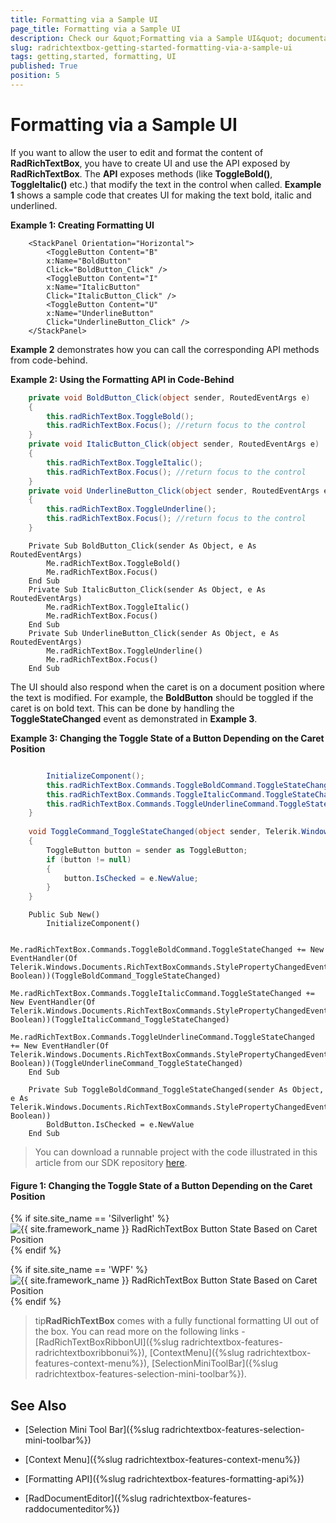 ```yaml
---
title: Formatting via a Sample UI
page_title: Formatting via a Sample UI
description: Check our &quot;Formatting via a Sample UI&quot; documentation article for the RadRichTextBox {{ site.framework_name }} control.
slug: radrichtextbox-getting-started-formatting-via-a-sample-ui
tags: getting,started, formatting, UI
published: True
position: 5
---
```


# Formatting via a Sample UI

If you want to allow the user to edit and format the content of __RadRichTextBox__, you have to create UI and use the API exposed by __RadRichTextBox__. The __API__ exposes methods (like __ToggleBold()__, __ToggleItalic()__ etc.) that modify the text in the control when called. **Example 1** shows a sample code that creates UI for making the text bold, italic and underlined.
        

__Example 1: Creating Formatting UI__

```XAML
    <StackPanel Orientation="Horizontal">
        <ToggleButton Content="B"
        x:Name="BoldButton"
        Click="BoldButton_Click" />
        <ToggleButton Content="I"
        x:Name="ItalicButton"
        Click="ItalicButton_Click" />
        <ToggleButton Content="U"
        x:Name="UnderlineButton"
        Click="UnderlineButton_Click" />
    </StackPanel>
```



**Example 2** demonstrates how you can call the corresponding API methods from code-behind.

__Example 2: Using the Formatting API in Code-Behind__

```C#
    private void BoldButton_Click(object sender, RoutedEventArgs e)
    {
        this.radRichTextBox.ToggleBold();
        this.radRichTextBox.Focus(); //return focus to the control
    }
    private void ItalicButton_Click(object sender, RoutedEventArgs e)
    {
        this.radRichTextBox.ToggleItalic();
        this.radRichTextBox.Focus(); //return focus to the control
    }
    private void UnderlineButton_Click(object sender, RoutedEventArgs e)
    {
        this.radRichTextBox.ToggleUnderline();
        this.radRichTextBox.Focus(); //return focus to the control
    }
```
```VB.NET
	Private Sub BoldButton_Click(sender As Object, e As RoutedEventArgs)
	    Me.radRichTextBox.ToggleBold()
	    Me.radRichTextBox.Focus()
	End Sub
	Private Sub ItalicButton_Click(sender As Object, e As RoutedEventArgs)
	    Me.radRichTextBox.ToggleItalic()
	    Me.radRichTextBox.Focus()
	End Sub
	Private Sub UnderlineButton_Click(sender As Object, e As RoutedEventArgs)
	    Me.radRichTextBox.ToggleUnderline()
	    Me.radRichTextBox.Focus()
	End Sub
```



The UI should also respond when the caret is on a document position where the text is modified. For example, the __BoldButton__ should be toggled if the caret is on bold text. This can be done by handling the __ToggleStateChanged__ event as demonstrated in **Example 3**. 
        

__Example 3: Changing the Toggle State of a Button Depending on the Caret Position__

```C#

	    InitializeComponent();
	    this.radRichTextBox.Commands.ToggleBoldCommand.ToggleStateChanged += new EventHandler<Telerik.Windows.Documents.RichTextBoxCommands.StylePropertyChangedEventArgs<bool>>(ToggleCommand_ToggleStateChanged);
	    this.radRichTextBox.Commands.ToggleItalicCommand.ToggleStateChanged += new EventHandler<Telerik.Windows.Documents.RichTextBoxCommands.StylePropertyChangedEventArgs<bool>>(ToggleCommand_ToggleStateChanged);
	    this.radRichTextBox.Commands.ToggleUnderlineCommand.ToggleStateChanged += new EventHandler<Telerik.Windows.Documents.RichTextBoxCommands.StylePropertyChangedEventArgs<bool>>(ToggleCommand_ToggleStateChanged);
	}
	
	void ToggleCommand_ToggleStateChanged(object sender, Telerik.Windows.Documents.RichTextBoxCommands.StylePropertyChangedEventArgs<bool> e)
	{
	    ToggleButton button = sender as ToggleButton;
	    if (button != null)
	    {
	        button.IsChecked = e.NewValue;
	    }
	}
```
```VB.NET
    Public Sub New()
        InitializeComponent()

        Me.radRichTextBox.Commands.ToggleBoldCommand.ToggleStateChanged += New EventHandler(Of Telerik.Windows.Documents.RichTextBoxCommands.StylePropertyChangedEventArgs(Of Boolean))(ToggleBoldCommand_ToggleStateChanged)
        Me.radRichTextBox.Commands.ToggleItalicCommand.ToggleStateChanged += New EventHandler(Of Telerik.Windows.Documents.RichTextBoxCommands.StylePropertyChangedEventArgs(Of Boolean))(ToggleItalicCommand_ToggleStateChanged)
        Me.radRichTextBox.Commands.ToggleUnderlineCommand.ToggleStateChanged += New EventHandler(Of Telerik.Windows.Documents.RichTextBoxCommands.StylePropertyChangedEventArgs(Of Boolean))(ToggleUnderlineCommand_ToggleStateChanged)
    End Sub

    Private Sub ToggleBoldCommand_ToggleStateChanged(sender As Object, e As Telerik.Windows.Documents.RichTextBoxCommands.StylePropertyChangedEventArgs(Of Boolean))
        BoldButton.IsChecked = e.NewValue
    End Sub
```



>You can download a runnable project with the code illustrated in this article from our SDK repository [here](https://github.com/telerik/xaml-sdk/tree/master/RichTextBox/GettingStarted).



#### Figure 1: Changing the Toggle State of a Button Depending on the Caret Position
{% if site.site_name == 'Silverlight' %}![{{ site.framework_name }} RadRichTextBox Button State Based on Caret Position](images/RadRichTextBox_FormattingViaASampleUI_01.png){% endif %}

{% if site.site_name == 'WPF' %}![{{ site.framework_name }} RadRichTextBox Button State Based on Caret Position](images/RadRichTextBox_FormattingViaASampleUI_01_WPF.png){% endif %}

>tip**RadRichTextBox** comes with a fully functional formatting UI out of the box. You can read more on the following links - [RadRichTextBoxRibbonUI]({%slug radrichtextbox-features-radrichtextboxribbonui%}), [ContextMenu]({%slug radrichtextbox-features-context-menu%}), [SelectionMiniToolBar]({%slug radrichtextbox-features-selection-mini-toolbar%}).



 
## See Also

* [Selection Mini Tool Bar]({%slug radrichtextbox-features-selection-mini-toolbar%})

* [Context Menu]({%slug radrichtextbox-features-context-menu%})
 
* [Formatting API]({%slug radrichtextbox-features-formatting-api%})

* [RadDocumentEditor]({%slug radrichtextbox-features-raddocumenteditor%})
